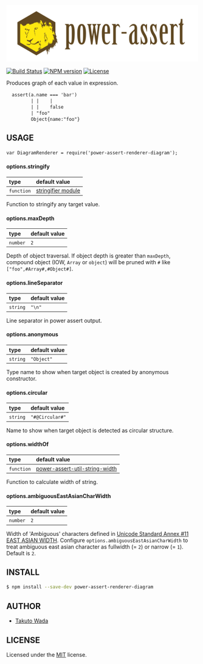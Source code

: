 [![power-assert][power-assert-banner]][power-assert-url]

[![Build Status][travis-image]][travis-url]
[![NPM version][npm-image]][npm-url]
[![License][license-image]][license-url]


Produces graph of each value in expression.

```
  assert(a.name === 'bar')
         | |    |         
         | |    false     
         | "foo"          
         Object{name:"foo"}
```


USAGE
---------------------------------------

`var DiagramRenderer = require('power-assert-renderer-diagram');`


#### options.stringify

| type       | default value |
|:-----------|:--------------|
| `function` | [stringifier module](https://github.com/twada/stringifier) |

Function to stringify any target value.


#### options.maxDepth

| type     | default value |
|:---------|:--------------|
| `number` | `2`           |

Depth of object traversal. If object depth is greater than `maxDepth`, compound object (IOW, `Array` or `object`) will be pruned with `#` like `["foo",#Array#,#Object#]`.


#### options.lineSeparator

| type     | default value |
|:---------|:--------------|
| `string` | `"\n"`        |

Line separator in power assert output.


#### options.anonymous

| type     | default value |
|:---------|:--------------|
| `string` | `"Object"`    |

Type name to show when target object is created by anonymous constructor.


#### options.circular

| type     | default value   |
|:---------|:----------------|
| `string` | `"#@Circular#"` |

Name to show when target object is detected as circular structure.


#### options.widthOf

| type       | default value |
|:-----------|:--------------|
| `function` | [power-assert-util-string-width](https://github.com/twada/power-assert-runtime/blob/master/packages/power-assert-util-string-width) |

Function to calculate width of string.


#### options.ambiguousEastAsianCharWidth

| type     | default value |
|:---------|:--------------|
| `number` | `2`           |

Width of 'Ambiguous' characters defined in [Unicode Standard Annex \#11 EAST ASIAN WIDTH](http://www.unicode.org/reports/tr11/#Ambiguous). Configure `options.ambiguousEastAsianCharWidth` to treat ambiguous east asian character as fullwidth (= `2`) or narrow (= `1`). Default is `2`.


INSTALL
---------------------------------------

```sh
$ npm install --save-dev power-assert-renderer-diagram
```


AUTHOR
---------------------------------------
* [Takuto Wada](https://github.com/twada)


LICENSE
---------------------------------------
Licensed under the [MIT](https://github.com/twada/power-assert-runtime/blob/master/LICENSE) license.


[power-assert-url]: https://github.com/power-assert-js/power-assert
[power-assert-banner]: https://raw.githubusercontent.com/power-assert-js/power-assert-js-logo/master/banner/banner-official-fullcolor.png

[travis-url]: https://travis-ci.org/twada/power-assert-runtime
[travis-image]: https://secure.travis-ci.org/twada/power-assert-runtime.svg?branch=master

[npm-url]: https://npmjs.org/package/power-assert-renderer-diagram
[npm-image]: https://badge.fury.io/js/power-assert-renderer-diagram.svg

[license-url]: https://github.com/twada/power-assert-runtime/blob/master/LICENSE
[license-image]: https://img.shields.io/badge/license-MIT-brightgreen.svg
